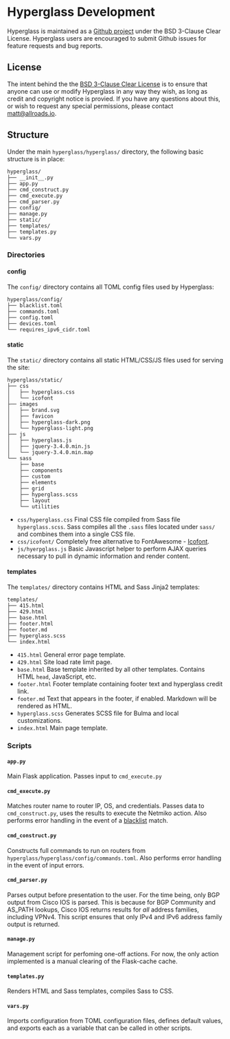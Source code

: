 # Hyperglass Development

Hyperglass is maintained as a [Github project](https://github.com/checktheroads/hyperglass) under the BSD 3-Clause Clear License. Hyperglass users are encouraged to submit Github issues for feature requests and bug reports.

## License

The intent behind the the [BSD 3-Clause Clear License](https://choosealicense.com/licenses/bsd-3-clause-clear/) is to ensure that anyone can use or modify Hyperglass in any way they wish, as long as credit and copyright notice is provied. If you have any questions about this, or wish to request any special permissions, please contact [matt@allroads.io](mailto:matt@allroads.io).

## Structure

Under the main `hyperglass/hyperglass/` directory, the following basic structure is in place:

```
hyperglass/
├── __init__.py
├── app.py
├── cmd_construct.py
├── cmd_execute.py
├── cmd_parser.py
├── config/
├── manage.py
├── static/
├── templates/
├── templates.py
└── vars.py
```

### Directories

#### config

The `config/` directory contains all TOML config files used by Hyperglass:

```
hyperglass/config/
├── blacklist.toml
├── commands.toml
├── config.toml
├── devices.toml
└── requires_ipv6_cidr.toml
```

#### static

The `static/` directory contains all static HTML/CSS/JS files used for serving the site:

```
hyperglass/static/
├── css
│   ├── hyperglass.css
│   └── icofont
├── images
│   ├── brand.svg
│   ├── favicon
│   ├── hyperglass-dark.png
│   └── hyperglass-light.png
├── js
│   ├── hyperglass.js
│   ├── jquery-3.4.0.min.js
│   └── jquery-3.4.0.min.map
└── sass
    ├── base
    ├── components
    ├── custom
    ├── elements
    ├── grid
    ├── hyperglass.scss
    ├── layout
    └── utilities
```

- `css/hyperglass.css` Final CSS file compiled from Sass file `hyperglass.scss`. Sass compiles all the `.sass` files located under `sass/` and combines them into a single CSS file.
- `css/icofont/` Completely free alternative to FontAwesome - [Icofont](https://icofont.com/).
- `js/hyerpglass.js` Basic Javascript helper to perform AJAX queries necessary to pull in dynamic information and render content.

#### templates

The `templates/` directory contains HTML and Sass Jinja2 templates:

```
templates/
├── 415.html
├── 429.html
├── base.html
├── footer.html
├── footer.md
├── hyperglass.scss
└── index.html
```

- `415.html` General error page template.
- `429.html` Site load rate limit page.
- `base.html` Base template inherited by all other templates. Contains HTML `head`, JavaScript, etc.
- `footer.html` Footer template containing footer text and hyperglass credit link.
- `footer.md` Text that appears in the footer, if enabled. Markdown will be rendered as HTML.
- `hyperglass.scss` Generates SCSS file for Bulma and local customizations.
- `index.html` Main page template.

### Scripts

#### `app.py`

Main Flask application. Passes input to `cmd_execute.py`

#### `cmd_execute.py`

Matches router name to router IP, OS, and credentials. Passes data to `cmd_construct.py`, uses the results to execute the Netmiko action. Also performs error handling in the event of a [blacklist](/configuration/blacklist) match.

#### `cmd_construct.py`

Constructs full commands to run on routers from `hyperglass/hyperglass/config/commands.toml`. Also performs error handling in the event of input errors.

#### `cmd_parser.py`

Parses output before presentation to the user. For the time being, only BGP output from Cisco IOS is parsed. This is because for BGP Community and AS_PATH lookups, Cisco IOS returns results for *all* address families, including VPNv4. This script ensures that only IPv4 and IPv6 address family output is returned.

#### `manage.py`

Management script for perfoming one-off actions. For now, the only action implemented is a manual clearing of the Flask-cache cache.

#### `templates.py`

Renders HTML and Sass templates, compiles Sass to CSS.

#### `vars.py`

Imports configuration from TOML configuration files, defines default values, and exports each as a variable that can be called in other scripts.
